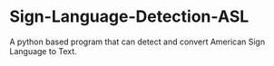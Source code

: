 # Sign-Language-Detection-ASL
A python based program that can detect and convert American Sign Language to Text.
